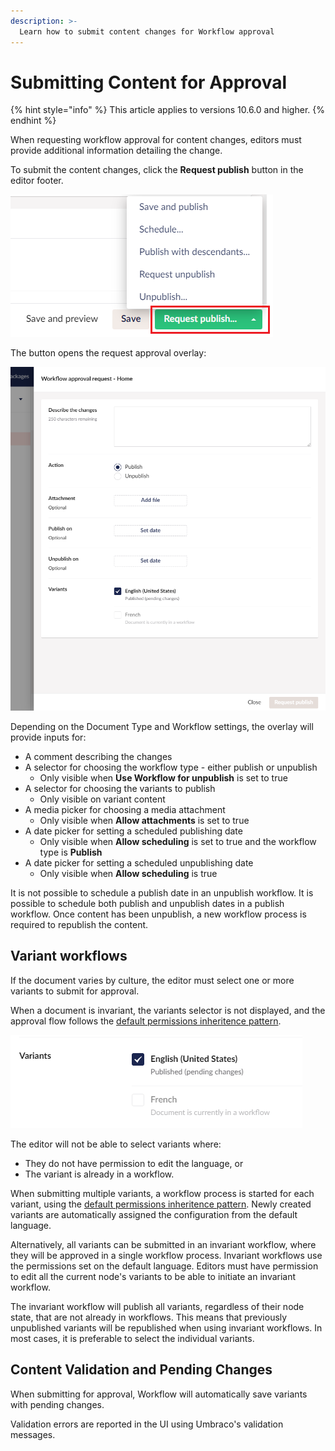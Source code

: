```yaml
---
description: >-
  Learn how to submit content changes for Workflow approval
---
```


# Submitting Content for Approval

{% hint style="info" %}
This article applies to versions 10.6.0 and higher.
{% endhint %}

When requesting workflow approval for content changes, editors must provide additional information detailing the change.

To submit the content changes, click the **Request publish** button in the editor footer.

![Buttons](../images/Buttons%20(1).png)

The button opens the request approval overlay:

![Request approval overlay](./images/approval-request-overlay-detailed.png)

Depending on the Document Type and Workflow settings, the overlay will provide inputs for:

- A comment describing the changes
- A selector for choosing the workflow type - either publish or unpublish
  - Only visible when **Use Workflow for unpublish** is set to true
- A selector for choosing the variants to publish
  - Only visible on variant content
- A media picker for choosing a media attachment
  - Only visible when **Allow attachments** is set to true
- A date picker for setting a scheduled publishing date
  - Only visible when **Allow scheduling** is set to true and the workflow type is **Publish**
- A date picker for setting a scheduled unpublishing date
  - Only visible when **Allow scheduling** is true

It is not possible to schedule a publish date in an unpublish workflow. It is possible to schedule both publish and unpublish dates in a publish workflow. Once content has been unpublish, a new workflow process is required to republish the content.

## Variant workflows

If the document varies by culture, the editor must select one or more variants to submit for approval.

When a document is invariant, the variants selector is not displayed, and the approval flow follows the [default permissions inheritence pattern](./workflow-content-app#approval-flow-types).

![Request approval overlay](./images/approval-request-overlay-variants.png)

The editor will not be able to select variants where:
- They do not have permission to edit the language, or
- The variant is already in a workflow.

When submitting multiple variants, a workflow process is started for each variant, using the [default permissions inheritence pattern](./workflow-content-app#approval-flow-types). Newly created variants are automatically assigned the configuration from the default language.

Alternatively, all variants can be submitted in an invariant workflow, where they will be approved in a single workflow process. Invariant workflows use the permissions set on the default language. Editors must have permission to edit all the current node's variants to be able to initiate an invariant workflow.

The invariant workflow will publish all variants, regardless of their node state, that are not already in workflows. This means that previously unpublished variants will be republished when using invariant workflows. In most cases, it is preferable to select the individual variants.

## Content Validation and Pending Changes

When submitting for approval, Workflow will automatically save variants with pending changes.

Validation errors are reported in the UI using Umbraco's validation messages.